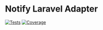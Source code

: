 # Notify Laravel Adapter

[![Tests](https://github.com/ORG/REPO/actions/workflows/tests.yml/badge.svg)](https://github.com/ORG/REPO/actions/workflows/tests.yml)
[![Coverage](https://img.shields.io/endpoint?url=https://gist.githubusercontent.com/RZEROSTERN/721904e7e7303f5812a52ed0120db94b/raw/80527a7f45ac2bc9e3fa2823592633da6378116e/notify-coverage.json)](#)